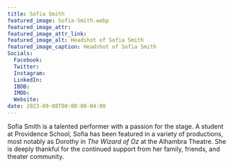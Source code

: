 ```yaml
---
title: Sofia Smith
featured_image: Sofia-Smith.webp
featured_image_attr: 
featured_image_attr_link: 
featured_image_alt: Headshot of Sofia Smith
featured_image_caption: Headshot of Sofia Smith
Socials:
  Facebook: 
  Twitter: 
  Instagram: 
  LinkedIn: 
  IBDB: 
  IMDb:
  Website: 
date: 2023-09-08T00:00:00-04:00
---
```

Sofia Smith is a talented performer with a passion for the stage. A student at Providence School, Sofia has been featured in a variety of productions, most notably as Dorothy in *The Wizard of Oz* at the Alhambra Theatre. She is deeply thankful for the continued support from her family, friends, and theater community.